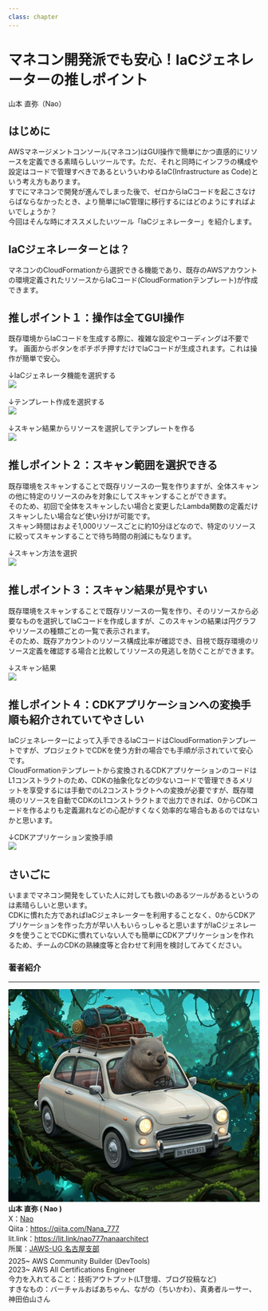 ```yaml
---
class: chapter
---
```


# マネコン開発派でも安心！IaCジェネレーターの推しポイント

<div class="flush-right">
山本 直弥（Nao）
</div>

## はじめに
AWSマネージメントコンソール(マネコン)はGUI操作で簡単にかつ直感的にリソースを定義できる素晴らしいツールです。ただ、それと同時にインフラの構成や設定はコードで管理すべきであるといういわゆるIaC(Infrastructure as Code)という考え方もあります。</br>
すでにマネコンで開発が進んでしまった後で、ゼロからIaCコードを起こさなけらばならなかったとき、より簡単にIaC管理に移行するにはどのようにすればよいでしょうか？</br>
今回はそんな時にオススメしたいツール「IaCジェネレーター」を紹介します。</br>


## IaCジェネレーターとは？
マネコンのCloudFormationから選択できる機能であり、既存のAWSアカウントの環境定義されたリソースからIaCコード(CloudFormationテンプレート)が作成できます。


## 推しポイント１：操作は全てGUI操作
既存環境からIaCコードを生成する際に、複雑な設定やコーディングは不要です。
画面からボタンをポチポチ押すだけでIaCコードが生成されます。これは操作が簡単で安心。</br>


↓IaCジェネレータ機能を選択する</br>
<img src="images/chap-naosan/iac_01_cfnmenu.png">

↓テンプレート作成を選択する</br>
<img src="images/chap-naosan/iac_04_CreateTemplate.png">

↓スキャン結果からリソースを選択してテンプレートを作る</br>
<img src="images/chap-naosan/iac_06_CreateTemplate3.png">



## 推しポイント２：スキャン範囲を選択できる
既存環境をスキャンすることで既存リソースの一覧を作りますが、全体スキャンの他に特定のリソースのみを対象にしてスキャンすることができます。</br>
そのため、初回で全体をスキャンしたい場合と変更したLambda関数の定義だけスキャンしたい場合など使い分けが可能です。</br>
スキャン時間はおよそ1,000リソースごとに約10分ほどなので、特定のリソースに絞ってスキャンすることで待ち時間の削減にもなります。</br>

↓スキャン方法を選択</br>
<img src="images/chap-naosan/iac_02_CfnScanMenu.png">


## 推しポイント３：スキャン結果が見やすい
既存環境をスキャンすることで既存リソースの一覧を作り、そのリソースから必要なものを選択してIaCコードを作成しますが、このスキャンの結果は円グラフやリソースの種類ごとの一覧で表示されます。</br>
そのため、既存アカウントのリソース構成比率が確認でき、目視で既存環境のリソース定義を確認する場合と比較してリソースの見逃しを防ぐことができます。</br>

↓スキャン結果</br>
<img src="images/chap-naosan/iac_03_ScanResult.png">

## 推しポイント４：CDKアプリケーションへの変換手順も紹介されていてやさしい
IaCジェネレーターによって入手できるIaCコードはCloudFormationテンプレートですが、プロジェクトでCDKを使う方針の場合でも手順が示されていて安心です。</br>
CloudFormationテンプレートから変換されるCDKアプリケーションのコードはL1コンストラクトのため、CDKの抽象化などの少ないコードで管理できるメリットを享受するには手動でのL2コンストラクトへの変換が必要ですが、既存環境のリソースを自動でCDKのL1コンストラクトまで出力できれば、0からCDKコードを作るよりも定義漏れなどの心配がすくなく効率的な場合もあるのではないかと思います。</br>

↓CDKアプリケーション変換手順</br>
<img src="images/chap-naosan/iac_09_download02.png">

## さいごに
いままでマネコン開発をしていた人に対しても救いのあるツールがあるというのは素晴らしいと思います。</br>
CDKに慣れた方であればIaCジェネレーターを利用することなく、0からCDKアプリケーションを作った方が早い人もいらっしゃると思いますがIaCジェネレータを使うことでCDKに慣れていない人でも簡単にCDKアプリケーションを作れるため、チームのCDKの熟練度等と合わせて利用を検討してみてください。</br>

### 著者紹介

---

<div class="author-profile">
    <img src="images/naosan.jpg">
    <div>
        <div>
            <b>山本 直弥 ( Nao )</b></br> 
            X：<a href="https://x.com/nananaonana7">Nao</a></br> 
            Qiita：<a href="https://qiita.com/Nana_777">https://qiita.com/Nana_777</a></br> 
            lit.link：<a href="https://qiita.com/Nana_777">https://lit.link/nao777nanaarchitect</a></br> 
            所属：<a href="https://jawsug-nagoya.connpass.com/">JAWS-UG 名古屋支部</a>
        </div>
    </div>
</div>
<p style="margin-top: 0.5em; margin-bottom: 2em;">
2025~ AWS Community Builder (DevTools) </br> 
2023~ AWS All Certifications Engineer </br> 
今力を入れてること：技術アウトプット(LT登壇、ブログ投稿など) </br> 
すきなもの：バーチャルおばあちゃん、ながの（ちいかわ）、真勇者ルーサー、神田伯山さん </br> 
</p>